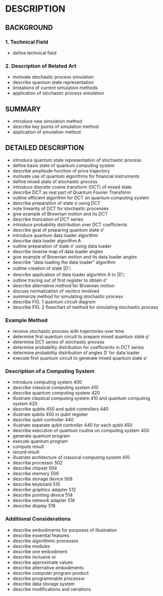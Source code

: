 # DESCRIPTION

## BACKGROUND

### 1. Technical Field

- define technical field

### 2. Description of Related Art

- motivate stochastic process simulation
- describe quantum state representation
- limitations of current simulation methods
- application of stochastic process simulation

## SUMMARY

- introduce new simulation method
- describe key points of simulation method
- application of simulation method

## DETAILED DESCRIPTION

- introduce quantum state representation of stochastic process
- define basis state of quantum computing system
- describe amplitude function of price trajectory
- motivate use of quantum algorithms for financial instruments
- define mixed state of stochastic process
- introduce discrete cosine transform (DCT) of mixed state
- describe DCT as real part of Quantum Fourier Transform
- outline efficient algorithm for DCT on quantum computing system
- describe preparation of state σ using DCT
- note linearity of DCT for stochastic processes
- give example of Brownian motion and its DCT
- describe truncation of DCT series
- introduce probability distribution over DCT coefficients
- describe goal of preparing quantum state σ′
- introduce quantum data loader algorithm
- describe data loader algorithm A
- outline preparation of state σ′ using data loader
- describe inverse map of data loader angles
- give example of Brownian motion and its data loader angles
- describe "data loading the data loader" algorithm
- outline creation of state |D′〉
- describe application of data loader algorithm A to |D′〉
- outline tracing out of first register to obtain σ′
- describe alternative method for Brownian motion
- discuss normalization of vectors involved
- summarize method for simulating stochastic process
- describe FIG. 1 quantum circuit diagram
- describe FIG. 2 flowchart of method for simulating stochastic process

### Example Method

- receive stochastic process with trajectories over time
- determine first quantum circuit to prepare mixed quantum state ρ′
- determine DCT series of stochastic process
- determine probability distribution for coefficients in DCT series
- determine probability distribution of angles D′ for data loader
- execute first quantum circuit to generate mixed quantum state ρ′

### Description of a Computing System

- introduce computing system 400
- describe classical computing system 410
- describe quantum computing system 420
- illustrate classical computing system 410 and quantum computing system 420
- describe qubits 450 and qubit controllers 440
- illustrate qubits 450 in qubit register
- describe qubit controller 440
- illustrate separate qubit controller 440 for each qubit 450
- describe execution of quantum routine on computing system 400
- generate quantum program
- execute quantum program
- compute result
- record result
- illustrate architecture of classical computing system 410
- describe processor 502
- describe chipset 504
- describe memory 506
- describe storage device 508
- describe keyboard 510
- describe graphics adapter 512
- describe pointing device 514
- describe network adapter 516
- describe display 518

### Additional Considerations

- describe embodiments for purposes of illustration
- describe essential features
- describe algorithmic processes
- describe modules
- describe one embodiment
- describe inclusive or
- describe approximate values
- describe alternative embodiments
- describe computer program product
- describe programmable processor
- describe data storage system
- describe modifications and variations

